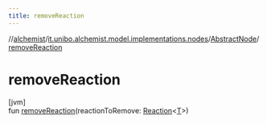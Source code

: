 ```yaml
---
title: removeReaction
---
```

//[alchemist](../../../index.html)/[it.unibo.alchemist.model.implementations.nodes](../index.html)/[AbstractNode](index.html)/[removeReaction](remove-reaction.html)



# removeReaction



[jvm]\
fun [removeReaction](remove-reaction.html)(reactionToRemove: [Reaction](../../it.unibo.alchemist.model.interfaces/-reaction/index.html)<[T](../../it.unibo.alchemist.model.implementations.layers/-step-layer/index.html)>)




